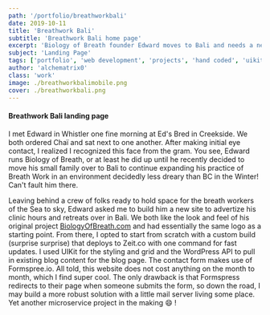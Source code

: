 ```yaml
---
path: '/portfolio/breathworkbali'
date: 2019-10-11
title: 'Breathwork Bali'
subtitle: 'Breathwork Bali home page'
excerpt: 'Biology of Breath founder Edward moves to Bali and needs a new website'
subject: 'Landing Page'
tags: ['portfolio', 'web development', 'projects', 'hand coded', 'uikit']
author: 'alchematrix0'
class: 'work'
image: ./breathworkbalimobile.png
cover: ./breathworkbali.png
---
```


#### Breathwork Bali landing page

I met Edward in Whistler one fine morning at Ed's Bred in Creekside. We both ordered Chaï and sat next to one another. After making initial eye contact, I realized I recognized this face from the gram. You see, Edward runs Biology of Breath, or at least he did up until he recently decided to move his small family over to Bali to continue expanding his practice of Breath Work in an environment decidedly less dreary than BC in the Winter! Can't fault him there.

Leaving behind a crew of folks ready to hold space for the breath workers of the Sea to sky, Edward asked me to build him a new site to advertize his clinic hours and retreats over in Bali. We both like the look and feel of his original project [BiologyOfBreath.com](https://biologoyofbreath.com) and had essentially the same logo as a starting point. From there, I opted to start from scratch with a custom build (surprise surprise) that deploys to Zeit.co with one command for fast updates. I used UIKit for the styling and grid and the WordPress API to pull in existing blog content for the blog page. The contact form makes use of Formspree.io. All told, this website does not cost anything on the month to month, which I find super cool. The only drawback is that Formspress redirects to their page when someone submits the form, so down the road, I may build a more robust solution with a little mail server living some place. Yet another microservice project in the making 😄 !
